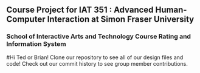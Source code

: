 ## Course Project for IAT 351 : Advanced Human-Computer Interaction at Simon Fraser University
### School of Interactive Arts and Technology Course Rating and Information System

#Hi Ted or Brian!
Clone our repository to see all of our design files and code!
Check out our commit history to see group member contributions.
